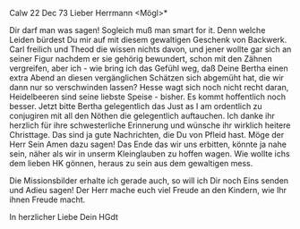  Calw 22 Dec 73
Lieber Herrmann <Mögl>*

Dir darf man was sagen! Sogleich muß man smart for it. Denn welche Leiden bürdest Du mir auf mit diesem gewaltigen Geschenk von Backwerk. Carl freilich und Theod die wissen nichts davon, und jener wollte gar sich an seiner Figur nachdem er sie gehörig bewundert, schon mit den Zähnen vergreifen, aber ich - wie bring ich das Gefühl weg, daß Deine Bertha einen extra Abend an diesen vergänglichen Schätzen sich abgemüht hat, die wir dann nur so verschwinden lassen? Hesse wagt sich noch nicht recht daran, Heidelbeeren sind seine liebste Speise - bisher. Es kommt hoffentlich noch besser. 
Jetzt bitte Bertha gelegentlich das Just as I am ordentlich zu conjugiren mit all den Nöthen die gelegentlich auftauchen. Ich danke ihr herzlich für ihre schwesterliche Erinnerung und wünsche ihr wirklich heitere Christtage. 
Das sind ja gute Nachrichten, die Du von Pfleid hast. Möge der Herr Sein Amen dazu sagen! Das Ende das wir uns erbitten, könnte ja nahe sein, näher als wir in unserm Kleinglauben zu hoffen wagen. Wie wollte ichs dem lieben HK gönnen, heraus zu sein aus dem gewaltigen mess.

Die Missionsbilder erhalte ich gerade auch, so will ich Dir noch Eins senden und Adieu sagen! Der Herr mache euch viel Freude an den Kindern, wie Ihr ihnen Freude macht.

 In herzlicher Liebe
 Dein HGdt
